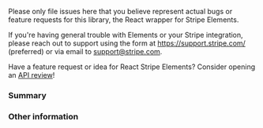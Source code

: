 Please only file issues here that you believe represent actual bugs or feature requests for this library, the React wrapper for Stripe Elements.

If you're having general trouble with Elements or your Stripe integration, please reach out to support using the form at https://support.stripe.com/ (preferred) or via email to support@stripe.com.


Have a feature request or idea for React Stripe Elements? Consider opening an [API review](https://github.com/stripe/react-stripe-elements/tree/master/.github/API_REVIEW.md)!

### Summary

<!-- Please only file issues here that you believe represent bugs with or feature requests to this library. -->


### Other information

<!-- For visual issues, include screenshots! -->

<!-- For bug reports, include detailed steps to reproduce or a minimal reproduction of the issue (You can even start from this JSFiddle: https://jsfiddle.net/g9rm5qkt/) -->

<!-- Is this specific to one browser, or does it happen in multiple browsers? -->

